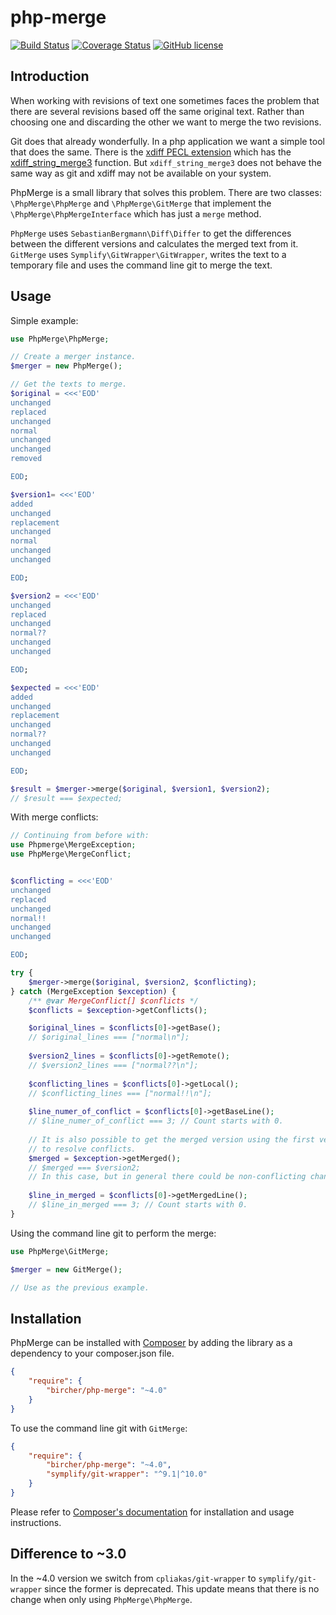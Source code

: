 # php-merge

[![Build Status](https://travis-ci.org/bircher/php-merge.svg?branch=master)](https://travis-ci.org/bircher/php-merge)
[![Coverage Status](https://coveralls.io/repos/github/bircher/php-merge/badge.svg?branch=master)](https://coveralls.io/github/bircher/php-merge?branch=master)
[![GitHub license](https://img.shields.io/badge/license-MIT-blue.svg)](https://raw.githubusercontent.com/bircher/php-merge/master/LICENSE.txt)

## Introduction


When working with revisions of text one sometimes faces the problem that there
are several revisions based off the same original text. Rather than choosing
one and discarding the other we want to merge the two revisions.

Git does that already wonderfully. In a php application we want a simple tool
that does the same. There is the [xdiff PECL extension](http://php.net/manual/en/book.xdiff.php)
which has the [xdiff_string_merge3](http://php.net/manual/en/function.xdiff-string-merge3.php)
function. But `xdiff_string_merge3` does not behave the same way as git and
xdiff may not be available on your system.

PhpMerge is a small library that solves this problem. There are two classes:
`\PhpMerge\PhpMerge` and `\PhpMerge\GitMerge` that implement the
`\PhpMerge\PhpMergeInterface` which has just a `merge` method.

`PhpMerge` uses `SebastianBergmann\Diff\Differ` to get the differences between
the different versions and calculates the merged text from it.
`GitMerge` uses `Symplify\GitWrapper\GitWrapper`, writes the text to a temporary file
and uses the command line git to merge the text.

## Usage

Simple example:

```php
use PhpMerge\PhpMerge;

// Create a merger instance.
$merger = new PhpMerge();

// Get the texts to merge.
$original = <<<'EOD'
unchanged
replaced
unchanged
normal
unchanged
unchanged
removed

EOD;

$version1= <<<'EOD'
added
unchanged
replacement
unchanged
normal
unchanged
unchanged

EOD;

$version2 = <<<'EOD'
unchanged
replaced
unchanged
normal??
unchanged
unchanged

EOD;

$expected = <<<'EOD'
added
unchanged
replacement
unchanged
normal??
unchanged
unchanged

EOD;

$result = $merger->merge($original, $version1, $version2);
// $result === $expected;

```

With merge conflicts:

```php
// Continuing from before with:
use Phpmerge\MergeException;
use PhpMerge\MergeConflict;


$conflicting = <<<'EOD'
unchanged
replaced
unchanged
normal!!
unchanged
unchanged

EOD;

try {
    $merger->merge($original, $version2, $conflicting);
} catch (MergeException $exception) {
    /** @var MergeConflict[] $conflicts */
    $conflicts = $exception->getConflicts();

    $original_lines = $conflicts[0]->getBase();
    // $original_lines === ["normal\n"];
    
    $version2_lines = $conflicts[0]->getRemote();
    // $version2_lines === ["normal??\n"];
    
    $conflicting_lines = $conflicts[0]->getLocal();
    // $conflicting_lines === ["normal!!\n"];
    
    $line_numer_of_conflict = $conflicts[0]->getBaseLine();
    // $line_numer_of_conflict === 3; // Count starts with 0.
    
    // It is also possible to get the merged version using the first version
    // to resolve conflicts.
    $merged = $exception->getMerged();
    // $merged === $version2;
    // In this case, but in general there could be non-conflicting changes.
    
    $line_in_merged = $conflicts[0]->getMergedLine();
    // $line_in_merged === 3; // Count starts with 0.
}

```

Using the command line git to perform the merge:

```php
use PhpMerge\GitMerge;

$merger = new GitMerge();

// Use as the previous example.
```


## Installation

PhpMerge can be installed with [Composer](http://getcomposer.org) by adding
the library as a dependency to your composer.json file.

```json
{
    "require": {
        "bircher/php-merge": "~4.0"
    }
}
```

To use the command line git with `GitMerge`:

```json
{
    "require": {
        "bircher/php-merge": "~4.0",
        "symplify/git-wrapper": "^9.1|^10.0"
    }
}
```

Please refer to [Composer's documentation](https://github.com/composer/composer/blob/master/doc/00-intro.md#introduction)
for installation and usage instructions.


## Difference to ~3.0

In the ~4.0 version we switch from `cpliakas/git-wrapper` to `symplify/git-wrapper` since the former is deprecated.
This update means that there is no change when only using `PhpMerge\PhpMerge`.
